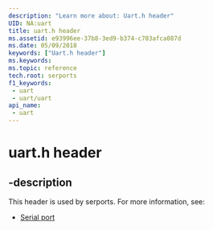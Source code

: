 ```yaml
---
description: "Learn more about: Uart.h header"
UID: NA:uart
title: uart.h header
ms.assetid: e93996ee-37b8-3ed9-b374-c703afca087d
ms.date: 05/09/2018
keywords: ["Uart.h header"]
ms.keywords: 
ms.topic: reference
tech.root: serports
f1_keywords:
 - uart
 - uart/uart
api_name:
 - uart
---
```


# uart.h header


## -description

This header is used by serports. For more information, see:

- [Serial port](../_serports/index.md)

